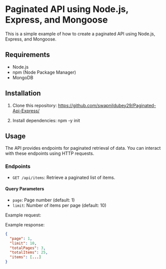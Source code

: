 # Paginated API using Node.js, Express, and Mongoose

This is a simple example of how to create a paginated API using Node.js, Express, and Mongoose.

## Requirements

- Node.js
- npm (Node Package Manager)
- MongoDB

## Installation

1. Clone this repository:
https://github.com/swapnildubey29/Paginated-Api-Express/


2. Install dependencies:
npm -y init


## Usage

The API provides endpoints for paginated retrieval of data. You can interact with these endpoints using HTTP requests.

### Endpoints

- `GET /api/items`: Retrieve a paginated list of items.

#### Query Parameters

- `page`: Page number (default: 1)
- `limit`: Number of items per page (default: 10)

Example request:

Example response:

```json
{
  "page": 1,
  "limit": 10,
  "totalPages": 3,
  "totalItems": 25,
  "items": [...]
}
